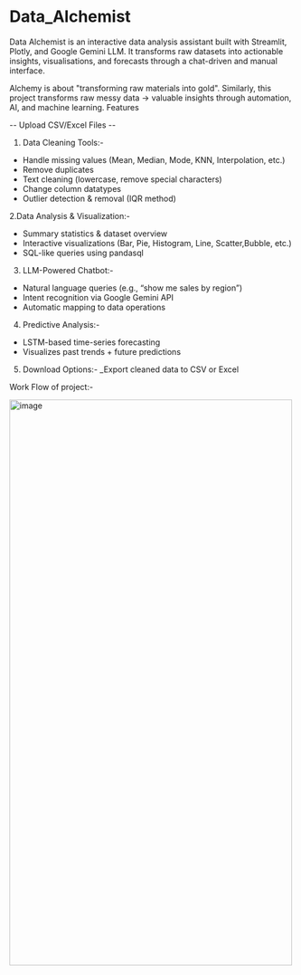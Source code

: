 # Data_Alchemist
Data Alchemist is an interactive data analysis assistant built with Streamlit, Plotly, and Google Gemini LLM. It transforms raw datasets into actionable insights, visualisations, and forecasts through a chat-driven and manual interface.

Alchemy is about "transforming raw materials into gold".
Similarly, this project transforms raw messy data → valuable insights through automation, AI, and machine learning.
Features

-- Upload CSV/Excel Files --
1. Data Cleaning Tools:-
- Handle missing values (Mean, Median, Mode, KNN, Interpolation, etc.)
- Remove duplicates
- Text cleaning (lowercase, remove special characters)
- Change column datatypes
- Outlier detection & removal (IQR method)

2.Data Analysis & Visualization:-
- Summary statistics & dataset overview
- Interactive visualizations (Bar, Pie, Histogram, Line, Scatter,Bubble, etc.)
- SQL-like queries using pandasql

3. LLM-Powered Chatbot:-
- Natural language queries (e.g., “show me sales by region”)
- Intent recognition via Google Gemini API
- Automatic mapping to data operations

4. Predictive Analysis:-
- LSTM-based time-series forecasting
- Visualizes past trends + future predictions

5. Download Options:-
_Export cleaned data to CSV or Excel

Work Flow of project:-


<img width="500" height="1000" alt="image" src="https://github.com/user-attachments/assets/6e02f30c-f2c0-4d83-86eb-f04405654df4" />


